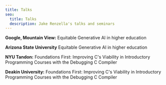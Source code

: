 ```yaml
---
title: Talks
seo:
  title: Talks
  description: Jake Renzella's talks and seminars
---
```


**Google, Mountain View:**
Equitable Generative AI in higher education

**Arizona State University**
Equitable Generative AI in higher education

**NYU Tandon:**
Foundations First: Improving C's Viability in Introductory Programming Courses with the Debugging C Compiler

**Deakin University:**
Foundations First: Improving C's Viability in Introductory Programming Courses with the Debugging C Compiler

